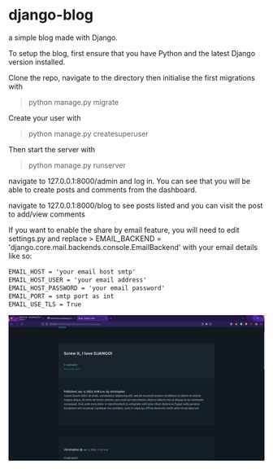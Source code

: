 # django-blog
a simple blog made with Django.

To setup the blog, first ensure that you have Python and the latest Django version installed.

Clone the repo, navigate to the directory then initialise the first migrations with

> python manage.py migrate

Create your user with

> python manage.py createsuperuser

Then start the server with 

> python manage.py runserver

navigate to 127.0.0.1:8000/admin and log in. You can see that you will be able to create posts and comments from the dashboard.

navigate to 127.0.0.1:8000/blog to see posts listed and you can visit the post to add/view comments

If you want to enable the share by email feature, you will need to edit settings.py and replace > EMAIL_BACKEND = 'django.core.mail.backends.console.EmailBackend' with your email details like so:

```
EMAIL_HOST = 'your email host smtp'
EMAIL_HOST_USER = 'your email address'
EMAIL_HOST_PASSWORD = 'your email password'
EMAIL_PORT = smtp port as int
EMAIL_USE_TLS = True
```

![Example blog](https://raw.githubusercontent.com/fullstacksoda/django-blog/main/Screenshot%20from%202023-01-05%2013-27-02.png)
